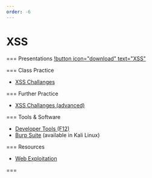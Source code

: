 ```yaml
---
order: -6
---
```


# XSS

=== Presentations
[!button icon="download" text="XSS"](/files/XSS.pptx)

=== Class Practice
* [XSS Challanges](https://xss-quiz.int21h.jp/)

=== Further Practice
* [XSS Challanges (advanced)](https://xss.challenge.training.hacq.me/)

=== Tools & Software
- [Developer Tools (F12)](https://developer.mozilla.org/en-US/docs/Learn/Common_questions/Tools_and_setup/What_are_browser_developer_tools)
- [Burp Suite](https://portswigger.net/burp/documentation/desktop/getting-started) (available in Kali Linux)

=== Resources
- [Web Exploitation](web)

===